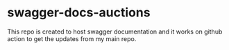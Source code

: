 # swagger-docs-auctions
This repo is created to host swagger documentation and it works on github action to get the updates from my main repo.
